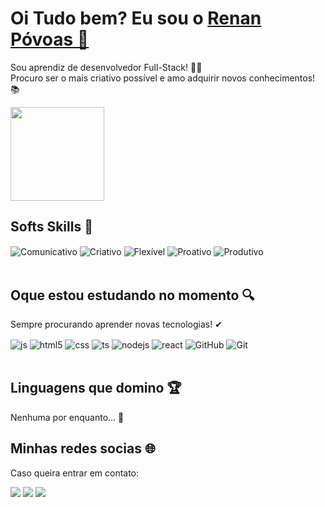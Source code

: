 <div>
  
  <h1>
    Oi Tudo bem? Eu sou o 
    <a href="https://www.linkedin.com/in/renanpovoas/">Renan Póvoas 💚</a>
  </h1>
  
  <p>
    Sou aprendiz de desenvolvedor Full-Stack! 👨‍💻 <br>
    Procuro ser o mais criativo possível e amo adquirir novos conhecimentos! 📚
  </p>
  
</div>

<a href="https://github.com/anuraghazra/github-readme-stats">
  <img height="150em" src="https://github-readme-stats.vercel.app/api?username=repovoas&count_private=true&include_all_commits=true&show_icons=true&theme=treuse-dark&hide_border=false&show_owner=true&hide_title=true&bg_color=000000&icon_color=39FF14&title_color=39FF14&text_color=FFFFFF"/>
</a>

<h2>
  Softs Skills 🧬 
</h2>

<div style="display: inline_block">
  <img align="center" alt="Comunicativo" src="https://img.shields.io/badge/Comunicativo-105126?style=for-the-badge" />
  <img align="center" alt="Criativo" src="https://img.shields.io/badge/Criativo-147338?style=for-the-badge" />
  <img align="center" alt="Flexível" src="https://img.shields.io/badge/Flexível-26874D?style=for-the-badge" />
  <img align="center" alt="Proativo" src="https://img.shields.io/badge/Proativo-147338?style=for-the-badge" />
  <img align="center" alt="Produtivo" src="https://img.shields.io/badge/Produtivo-105126?style=for-the-badge" />
</div><br>

<h2>
  Oque estou estudando no momento 🔍
</h2>
<p>
  Sempre procurando aprender novas tecnologias! ✔
</p>

<div style="display: inline_block">
  <img align="center" alt="js" src="https://img.shields.io/badge/JavaScript-F7DF1E?style=for-the-badge&logo=javascript&logoColor=black" />
  <img align="center" alt="html5" src="https://img.shields.io/badge/HTML5-E34F26?style=for-the-badge&logo=html5&logoColor=white" />
  <img align="center" alt="css" src="https://img.shields.io/badge/CSS3-1572B6?style=for-the-badge&logo=css3&logoColor=white" />
  <img align="center" alt="ts" src="https://img.shields.io/badge/TypeScript-007ACC?style=for-the-badge&logo=typescript&logoColor=white" />
  <img align="center" alt="nodejs" src="https://img.shields.io/badge/Node.js-43853D?style=for-the-badge&logo=node.js&logoColor=white" />
  <img align="center" alt="react" src="https://img.shields.io/badge/React-20232A?style=for-the-badge&logo=react&logoColor=61DAFB" />
  <img align="center" alt="GitHub" src="https://img.shields.io/badge/GitHub-20232A?style=for-the-badge&logo=GitHub&logoColor" />
  <img align="center" alt="Git" src="https://img.shields.io/badge/Git-515151?style=for-the-badge&logo=Git&logoColor" />
</div><br>

<h2>
  Linguagens que domino 🏆
</h2>

<p>
  Nenhuma por enquanto... 😬
</p>

<h2>
  Minhas redes socias 🌐
</h2>

<p>
  Caso queira entrar em contato:
</p>

<div>
  <a href="https://www.instagram.com/renanpov/" target="_blank"><img src="https://img.shields.io/badge/-Instagram-%23E4405F?style=for-the-badge&logo=instagram&logoColor=white" target="_blank"></a>
  <a href="https://www.linkedin.com/in/renanpovoas/" target="_blank"><img src="https://img.shields.io/badge/-LinkedIn-%230077B5?style=for-the-badge&logo=linkedin&logoColor=white" target="_blank"></a> 
  <a href="mailto:rp.heizelmann@gmail.com"><img src="https://img.shields.io/badge/-Gmail-%23333?style=for-the-badge&logo=gmail&logoColor=white" target="_blank"></a>
</div>

